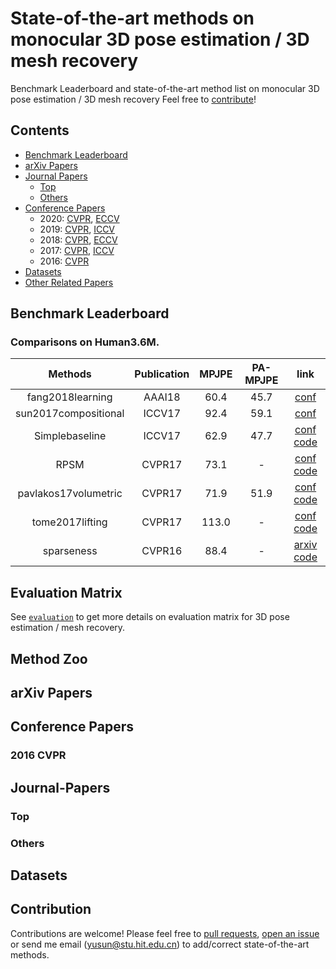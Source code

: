 # State-of-the-art methods on monocular 3D pose estimation / 3D mesh recovery

Benchmark Leaderboard and state-of-the-art method list on monocular 3D pose estimation / 3D mesh recovery
Feel free to [contribute](#Contribute)!

## Contents
 - [Benchmark Leaderboard](#Benchmark-Leaderboard)
 - [arXiv Papers](#arXiv-Papers)
 - [Journal Papers](#Journal-Papers)
   - [Top](#Top)
   - [Others](#Others)
 - [Conference Papers](#conference-papers)
   - 2020: [CVPR](#2020-CVPR), [ECCV](#2020-ECCV)
   - 2019: [CVPR](#2019-CVPR), [ICCV](#2019-ICCV)
   - 2018: [CVPR](#2018-CVPR), [ECCV](#2018-ECCV)
   - 2017: [CVPR](#2017-CVPR), [ICCV](#2017-ICCV)
   - 2016: [CVPR](#2016-CVPR)
 - [Datasets](#Datasets)
 - [Other Related Papers](#other-related-papers)

## Benchmark Leaderboard

### Comparisons on Human3.6M.
| Methods | Publication | MPJPE | PA-MPJPE | link |
| :----: | :----: | :----: | :----: | :----: |
| fang2018learning |  AAAI18 | 60.4 | 45.7 | [conf](http://openaccess.thecvf.com/content_iccv_2017/html/Sun_Compositional_Human_Pose_ICCV_2017_paper.html) |
| sun2017compositional |  ICCV17 | 92.4 | 59.1 | [conf](http://openaccess.thecvf.com/content_iccv_2017/html/Sun_Compositional_Human_Pose_ICCV_2017_paper.html) |
| Simplebaseline |  ICCV17 | 62.9 | 47.7 | [conf](http://openaccess.thecvf.com/content_iccv_2017/html/Martinez_A_Simple_yet_ICCV_2017_paper.html) [code](https://github.com/una-dinosauria/3d-pose-baseline) |
| RPSM |  CVPR17 | 73.1 | - | [conf](http://openaccess.thecvf.com/content_cvpr_2017/html/Lin_Recurrent_3D_Pose_CVPR_2017_paper.html) [code](https://github.com/MudeLin/RPSM) |
| pavlakos17volumetric |  CVPR17 | 71.9 | 51.9 | [conf](http://openaccess.thecvf.com/content_cvpr_2017/html/Pavlakos_Coarse-To-Fine_Volumetric_Prediction_CVPR_2017_paper.html) [code](https://github.com/geopavlakos/c2f-vol-demo) |
| tome2017lifting|  CVPR17 | 113.0 | - | [conf](http://openaccess.thecvf.com/content_cvpr_2017/html/Tome_Lifting_From_the_CVPR_2017_paper.html) [code](https://github.com/DenisTome/Lifting-from-the-Deep-release) |
| sparseness |  CVPR16 | 88.4 | - | [arxiv](https://arxiv.org/abs/1511.09439) [code](https://github.com/chuxiaoselena/SparsenessMeetsDeepness) |

## Evaluation Matrix

See [``evaluation``](evaluation.md) to get more details on evaluation matrix for 3D pose estimation / mesh recovery.

## Method Zoo

## arXiv Papers

## Conference Papers

### 2016 CVPR

## Journal-Papers

### Top

### Others

## Datasets



## Contribution

Contributions are welcome! 
Please feel free to [pull requests](https://github.com/Arthur151/SOTA-on-monocular-3D-pose-and-shape-estimation/pulls), [open an issue](https://github.com/Arthur151/SOTA-on-monocular-3D-pose-and-shape-estimation/issues) or send me email (yusun@stu.hit.edu.cn) to add/correct state-of-the-art methods.